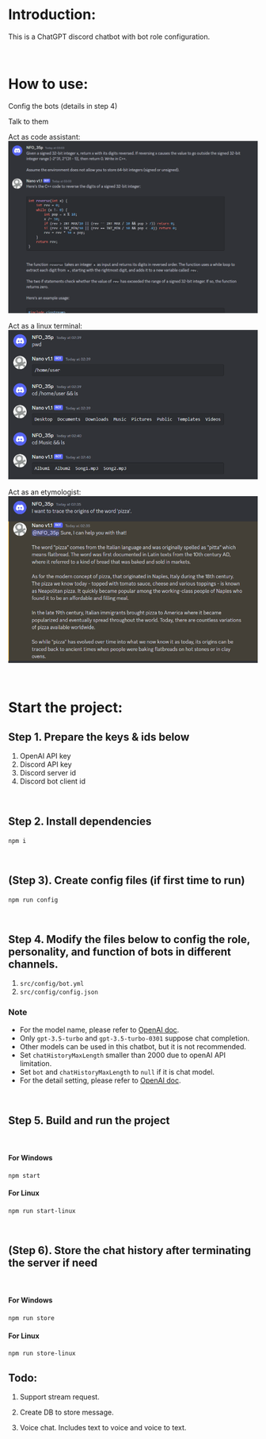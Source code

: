 # Introduction:

This is a ChatGPT discord chatbot with bot role configuration.

<br />

# How to use:

Config the bots (details in step 4)

Talk to them

Act as code assistant:
![Image 3](images/image3.png)

Act as a linux terminal:
![Image 2](images/image2.png)

Act as an etymologist:
![Image 1](images/image1.png)

<br />

# Start the project:

## Step 1. Prepare the keys & ids below
1. OpenAI API key
2. Discord API key
3. Discord server id
4. Discord bot client id

<br />

## Step 2. Install dependencies

```
npm i
```

<br />

## (Step 3). Create config files (if first time to run)

```
npm run config
```

<br />

## Step 4. Modify the files below to config the role, personality, and function of bots in different channels.
1. `src/config/bot.yml`
2. `src/config/config.json`

### Note
- For the model name, please refer to [OpenAI doc](https://platform.openai.com/docs/models/overview).
- Only `gpt-3.5-turbo` and `gpt-3.5-turbo-0301` suppose chat completion.
- Other models can be used in this chatbot, but it is not recommended.
- Set `chatHistoryMaxLength` smaller than 2000 due to openAI API limitation.
- Set `bot` and `chatHistoryMaxLength` to `null` if it is chat model.
- For the detail setting, please refer to [OpenAI doc](https://platform.openai.com/docs/api-reference/parameter-details).

<br />


## Step 5. Build and run the project

<br />

#### For Windows
```
npm start
```

#### For Linux
```
npm run start-linux
```

<br />

## (Step 6). Store the chat history after terminating the server if need

<br />

#### For Windows
```
npm run store
```

#### For Linux
```
npm run store-linux
```

## Todo:

1. Support stream request.

2. Create DB to store message.

3. Voice chat. Includes text to voice and voice to text.

